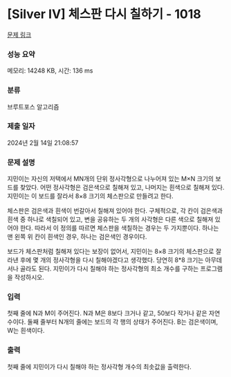 # [Silver IV] 체스판 다시 칠하기 - 1018 

[문제 링크](https://www.acmicpc.net/problem/1018) 

### 성능 요약

메모리: 14248 KB, 시간: 136 ms

### 분류

브루트포스 알고리즘

### 제출 일자

2024년 2월 14일 21:08:57

### 문제 설명

<p>지민이는 자신의 저택에서 MN개의 단위 정사각형으로 나누어져 있는 M×N 크기의 보드를 찾았다. 어떤 정사각형은 검은색으로 칠해져 있고, 나머지는 흰색으로 칠해져 있다. 지민이는 이 보드를 잘라서 8×8 크기의 체스판으로 만들려고 한다.</p>

<p>체스판은 검은색과 흰색이 번갈아서 칠해져 있어야 한다. 구체적으로, 각 칸이 검은색과 흰색 중 하나로 색칠되어 있고, 변을 공유하는 두 개의 사각형은 다른 색으로 칠해져 있어야 한다. 따라서 이 정의를 따르면 체스판을 색칠하는 경우는 두 가지뿐이다. 하나는 맨 왼쪽 위 칸이 흰색인 경우, 하나는 검은색인 경우이다.</p>

<p>보드가 체스판처럼 칠해져 있다는 보장이 없어서, 지민이는 8×8 크기의 체스판으로 잘라낸 후에 몇 개의 정사각형을 다시 칠해야겠다고 생각했다. 당연히 8*8 크기는 아무데서나 골라도 된다. 지민이가 다시 칠해야 하는 정사각형의 최소 개수를 구하는 프로그램을 작성하시오.</p>

### 입력 

 <p>첫째 줄에 N과 M이 주어진다. N과 M은 8보다 크거나 같고, 50보다 작거나 같은 자연수이다. 둘째 줄부터 N개의 줄에는 보드의 각 행의 상태가 주어진다. B는 검은색이며, W는 흰색이다.</p>

### 출력 

 <p>첫째 줄에 지민이가 다시 칠해야 하는 정사각형 개수의 최솟값을 출력한다.</p>

